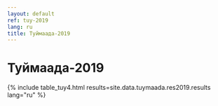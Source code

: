 ```yaml
---
layout: default
ref: tuy-2019
lang: ru
title: Туймаада-2019
---
```

# Туймаада-2019

{% include table_tuy4.html results=site.data.tuymaada.res2019.results lang="ru" %}

